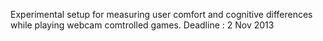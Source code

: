 Experimental setup for measuring user comfort and cognitive differences while playing webcam comtrolled games.
Deadline : 2 Nov 2013